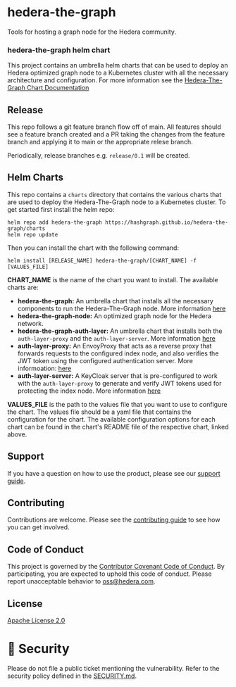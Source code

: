 # hedera-the-graph
Tools for hosting a graph node for the Hedera community.

### hedera-the-graph helm chart
This project contains an umbrella helm charts that can be used to deploy an Hedera optimized graph node to a Kubernetes cluster with all the necessary architecture and configuration.
For more information see the [Hedera-The-Graph Chart Documentation](https://github.com/hashgraph/hedera-the-graph/tree/main/charts/hedera-the-graph)

## Release

This repo follows a git feature branch flow off of main.
All features should see a feature branch created and a PR taking the changes from the feature branch and applying it to main or the appropriate relese branch.

Periodically, release branches e.g. `release/0.1` will be created.

## Helm Charts
This repo contains a `charts` directory that contains the various charts that are used to deploy the Hedera-The-Graph node to a Kubernetes cluster. To get started first install the helm repo:
```
helm repo add hedera-the-graph https://hashgraph.github.io/hedera-the-graph/charts
helm repo update
```

Then you can install the chart with the following command:
```
helm install [RELEASE_NAME] hedera-the-graph/[CHART_NAME] -f [VALUES_FILE]
```

**CHART_NAME** is the name of the chart you want to install. The available charts are:
- **hedera-the-graph:** An umbrella chart that installs all the necessary components to run the Hedera-The-Graph node. More information [here](https://github.com/hashgraph/hedera-the-graph/tree/main/charts/hedera-the-graph)
- **hedera-the-graph-node:** An optimized graph node for the Hedera network.
-  **hedera-the-graph-auth-layer:** An umbrella chart that installs both the `auth-layer-proxy` and the `auth-layer-server`. More information [here](https://github.com/hashgraph/hedera-the-graph/tree/main/charts/hedera-the-graph-auth-layer)
- **auth-layer-proxy:** An EnvoyProxy that acts as a reverse proxy that forwards requests to the configured index node, and also verifies the JWT token using the configured authentication server. More informoation: [here](https://github.com/hashgraph/hedera-the-graph/tree/main/charts/auth-layer-proxy)
- **auth-layer-server:** A KeyCloak server that is pre-configured to work with the `auth-layer-proxy` to generate and verify JWT tokens used for protecting the index node. More information [here](https://github.com/hashgraph/hedera-the-graph/tree/main/charts/auth-layer-server)

**VALUES_FILE** is the path to the values file that you want to use to configure the chart. The values file should be a yaml file that contains the configuration for the chart. The available configuration options for each chart can be found in the chart's README file of the respective chart, linked above.


## Support

If you have a question on how to use the product, please see our
[support guide](https://github.com/hashgraph/.github/blob/main/SUPPORT.md).

## Contributing

Contributions are welcome. Please see the
[contributing guide](https://github.com/hashgraph/.github/blob/main/CONTRIBUTING.md)
to see how you can get involved.

## Code of Conduct

This project is governed by the
[Contributor Covenant Code of Conduct](https://github.com/hashgraph/.github/blob/main/CODE_OF_CONDUCT.md). By
participating, you are expected to uphold this code of conduct. Please report unacceptable behavior
to [oss@hedera.com](mailto:oss@hedera.com).

## License

[Apache License 2.0](LICENSE)

# 🔐 Security

Please do not file a public ticket mentioning the vulnerability. Refer to the security policy defined in the [SECURITY.md](https://github.com/hashgraph/hedera-sourcify/blob/main/SECURITY.md).